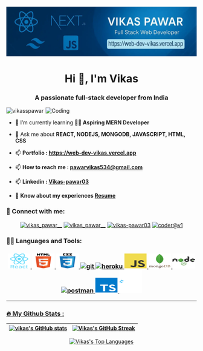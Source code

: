 <a href="https://web-dev-vikas.vercel.app"  target="_blank" alt="Logo">![logo](https://raw.githubusercontent.com/VikasSpawar/web-dev-pawar/refs/heads/main/public/github-banner.webp)</a>
<h1 align="center">Hi 👋, I'm Vikas</h1>
<h3 align="center">A passionate full-stack developer from India</h3>
<img padding='4px' margin="4px" align="right" alt="Coding" width="400" src="https://cdn.dribbble.com/users/2131993/screenshots/4948736/thoughtworks-gif_dribbble.gif"/>
<p align="left"> <img padding='4px' src="https://komarev.com/ghpvc/?username=vikasspawar&label=Profile%20views&color=0e75b6&style=flat" alt="vikasspawar" /> </p>

- 🌱 I’m currently learning **👩‍💻 Aspiring MERN Developer**

- 💬 Ask me about **REACT, NODEJS, MONGODB, JAVASCRIPT, HTML, CSS**  

- 📫 **Portfolio :  https://web-dev-vikas.vercel.app**
- 📫 **How to reach me :  pawarvikas534@gmail.com**
- 📫 **Linkedin :  [Vikas-pawar03](https://www.linkedin.com/in/vikas-pawar03/)**
- 📄 **Know about my experiences [Resume ](https://drive.google.com/file/d/1Fiu2438wDy5NphBfqgbqH77G9mio1ARW/view)**

<h3 align="left"> 📱 Connect with me:</h3>
<p align="center">
<a href="https://instagram.com/its_vikas_03" target="_blank"><img padding='4px' align="center" src="https://raw.githubusercontent.com/rahuldkjain/github-profile-readme-generator/master/src/images/icons/Social/instagram.svg" alt="vikas_pawar__" height="30" width="60" /></a>
<a href="https://twitter.com/vikas_pawar__" target="_blank"><img padding='4px' align="center" src="https://raw.githubusercontent.com/rahuldkjain/github-profile-readme-generator/master/src/images/icons/Social/twitter.svg" alt="vikas_pawar__" height="30" width="60" /></a>
<a href="https://linkedin.com/in/vikas-pawar03" target="_blank"><img padding='4px' align="center" src="https://raw.githubusercontent.com/rahuldkjain/github-profile-readme-generator/master/src/images/icons/Social/linked-in-alt.svg" alt="vikas-pawar03" height="30" width="60" /></a>
<a href="https://codesandbox.com/coder@v1" target="_blank"><img padding='4px' align="center" src="https://raw.githubusercontent.com/rahuldkjain/github-profile-readme-generator/master/src/images/icons/Social/codesandbox.svg" alt="coder@v1" height="30" width="60" /></a>

</p>

<h3 align="left"> 👩‍💻 Languages and Tools:</h3>
<h3 width="100%" border="1px solid red"  align="center"> 
   <a href="https://reactjs.org/" target="_blank" rel="noreferrer"> <img padding='4px' src="https://raw.githubusercontent.com/devicons/devicon/master/icons/react/react-original-wordmark.svg" alt="react" width="60" height="40"/> </a>
   <a href="https://www.w3schools.com/html/" target="_blank" rel="noreferrer"> <img padding='4px' src="https://raw.githubusercontent.com/devicons/devicon/master/icons/html5/html5-original-wordmark.svg" alt="css3" width="60" height="40"/> </a> 
   <a href="https://www.w3schools.com/css/" target="_blank" rel="noreferrer"> <img padding='4px' src="https://raw.githubusercontent.com/devicons/devicon/master/icons/css3/css3-original-wordmark.svg" alt="css3" width="60" height="40"/> </a> 
   <a href="https://git-scm.com/" target="_blank" rel="noreferrer"> 
   <img padding='4px' src="https://www.vectorlogo.zone/logos/git-scm/git-scm-icon.svg" alt="git" width="60" height="40"/> </a> <a href="https://heroku.com" target="_blank" rel="noreferrer"> <img padding='4px' src="https://www.vectorlogo.zone/logos/heroku/heroku-icon.svg" alt="heroku" width="60" height="40"/> </a> <a href="https://developer.mozilla.org/en-US/docs/Web/JavaScript" target="_blank" rel="noreferrer"> <img padding='4px' src="https://raw.githubusercontent.com/devicons/devicon/master/icons/javascript/javascript-original.svg" alt="javascript" width="60" height="40"/> </a> <a href="https://www.mongodb.com/" target="_blank" rel="noreferrer"> <img padding='4px' src="https://raw.githubusercontent.com/devicons/devicon/master/icons/mongodb/mongodb-original-wordmark.svg" alt="mongodb" width="60" height="40"/> </a> <a href="https://nodejs.org" target="_blank" rel="noreferrer"> <img padding='4px' src="https://raw.githubusercontent.com/devicons/devicon/master/icons/nodejs/nodejs-original-wordmark.svg" alt="nodejs" width="60" height="40"/> </a> <a href="https://postman.com" target="_blank" rel="noreferrer"> <img padding='4px' src="https://www.vectorlogo.zone/logos/getpostman/getpostman-icon.svg" alt="postman" width="60" height="40"/> </a> <a href="https://www.typescriptlang.org/" target="_blank" rel="noreferrer"> <img padding='4px' src="https://raw.githubusercontent.com/devicons/devicon/master/icons/typescript/typescript-original.svg" alt="typescript" width="60" height="40"/> </a> <a href="https://www.w3schools.com/tailwindcss/" target="_blank" rel="noreferrer"> <img padding='4px' src="https://raw.githubusercontent.com/devicons/devicon/master/icons/tailwindcss/tailwindcss-original-wordmark.svg" alt="css3" width="60" height="60"/>  </h3>

---

### :fire: My Github Stats :

   ![vikas's GitHub stats](https://github-readme-stats.vercel.app/api?username=vikasspawar&show_icons=true&locale=en&theme=tokyonight&rank_icon=github) | ![Vikas's GitHub Streak](https://github-readme-streak-stats.herokuapp.com/?user=vikasspawar&theme=tokyonight) | 
| :---: | :---: |



<p align="center">
  <a href="#">
        <img width="600px" height="200px" alt="Vikas's Top Languages" src="https://github-readme-stats.vercel.app/api/top-langs/?username=vikasspawar&langs_count=8&count_private=true&&layout=donut&theme=react&hide_border=true&bg_color=0D1117&card_width=320" />
  </a>

</p>
